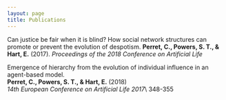 ```yaml
---
layout: page
title: Publications
---
```


Can justice be fair when it is blind? How social network structures can promote or prevent the evolution of despotism. **Perret, C., Powers, S. T., & Hart, E.** (2017). *Proceedings of the 2018 Conference on Artificial Life*

Emergence of hierarchy from the evolution of individual influence in an agent-based model.  
**Perret, C., Powers, S. T., & Hart, E.** (2018)\
*14th European Conference on Artificial Life 2017*\ 348-355
